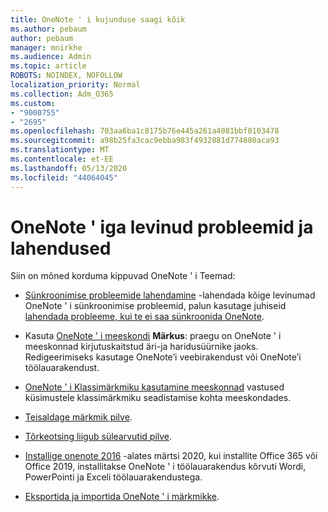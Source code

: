 ```yaml
---
title: OneNote ' i kujunduse saagi kõik
ms.author: pebaum
author: pebaum
manager: mnirkhe
ms.audience: Admin
ms.topic: article
ROBOTS: NOINDEX, NOFOLLOW
localization_priority: Normal
ms.collection: Adm_O365
ms.custom:
- "9000755"
- "2695"
ms.openlocfilehash: 703aa6ba1c8175b76e445a261a4081bbf0103478
ms.sourcegitcommit: a98b25fa3cac9ebba983f4932881d774880aca93
ms.translationtype: MT
ms.contentlocale: et-EE
ms.lasthandoff: 05/13/2020
ms.locfileid: "44064045"
---
```

# <a name="common-issues-and-resolutions-with-onenote"></a>OneNote ' iga levinud probleemid ja lahendused

Siin on mõned korduma kippuvad OneNote ' i Teemad:

- [Sünkroonimise probleemide lahendamine](https://support.office.com/article/299495ef-66d1-448f-90c1-b785a6968d45) -lahendada kõige levinumad OneNote ' i sünkroonimise probleemid, palun kasutage juhiseid [lahendada probleeme, kui te ei saa sünkroonida OneNote](https://support.office.com/article/Fix-issues-when-you-can-t-sync-OneNote-299495ef-66d1-448f-90c1-b785a6968d45).

- Kasuta [OneNote ' i meeskondi](https://support.microsoft.com/office/add-a-onenote-notebook-to-teams-0ec78cc3-ba3b-4279-a88e-aa40af9865c2) **Märkus**: praegu on OneNote ' i meeskonnad kirjutuskaitstud äri-ja haridusüürnike jaoks. Redigeerimiseks kasutage OneNote’i veebirakendust või OneNote’i töölauarakendust.

- [OneNote ' i Klassimärkmiku kasutamine meeskonnad](https://support.office.com/article/bd77f11f-27cd-4d41-bfbd-2b11799f1440) vastused küsimustele klassimärkmiku seadistamise kohta meeskondades.

- [Teisaldage märkmik pilve](https://support.office.com/article/d5c28b91-7b9c-45be-8f0c-529bdbba019a).

- [Tõrkeotsing liigub sülearvutid pilve](https://support.office.com/article/70528107-11dc-4f3f-b695-b150059dfd78).

- [Installige onenote 2016](https://support.office.com/article/c08068d8-b517-4464-9ff2-132cb9c45c08) -alates märtsi 2020, kui installite Office 365 või Office 2019, installitakse OneNote ' i töölauarakendus kõrvuti Wordi, PowerPointi ja Exceli töölauarakendustega.

- [Eksportida ja importida OneNote ' i märkmikke](https://support.office.com/article/a4b60da5-8f33-464e-b1ba-b95ce540f309).
